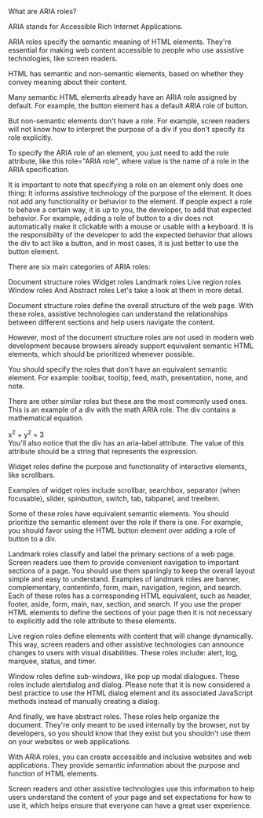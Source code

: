 <!-- @format -->

What are ARIA roles?

ARIA stands for Accessible Rich Internet Applications.

ARIA roles specify the semantic meaning of HTML elements. They're essential for making web content accessible to people who use assistive technologies, like screen readers.

HTML has semantic and non-semantic elements, based on whether they convey meaning about their content.

Many semantic HTML elements already have an ARIA role assigned by default. For example, the button element has a default ARIA role of button.

But non-semantic elements don't have a role. For example, screen readers will not know how to interpret the purpose of a div if you don't specify its role explicitly.

To specify the ARIA role of an element, you just need to add the role attribute, like this role="ARIA role", where value is the name of a role in the ARIA specification.

It is important to note that specifying a role on an element only does one thing: It informs assistive technology of the purpose of the element. It does not add any functionality or behavior to the element. If people expect a role to behave a certain way, it is up to you, the developer, to add that expected behavior. For example, adding a role of button to a div does not automatically make it clickable with a mouse or usable with a keyboard. It is the responsibility of the developer to add the expected behavior that allows the div to act like a button, and in most cases, it is just better to use the button element.

There are six main categories of ARIA roles:

Document structure roles
Widget roles
Landmark roles
Live region roles
Window roles
And Abstract roles
Let's take a look at them in more detail.

Document structure roles define the overall structure of the web page. With these roles, assistive technologies can understand the relationships between different sections and help users navigate the content.

However, most of the document structure roles are not used in modern web development because browsers already support equivalent semantic HTML elements, which should be prioritized whenever possible.

You should specify the roles that don't have an equivalent semantic element. For example: toolbar, tooltip, feed, math, presentation, none, and note.

There are other similar roles but these are the most commonly used ones. This is an example of a div with the math ARIA role. The div contains a mathematical equation.

<div role="math" aria-label="x squared + y squared = 3">
  x<sup>2</sup> + y<sup>2</sup> = 3
</div>
You'll also notice that the div has an aria-label attribute. The value of this attribute should be a string that represents the expression.

Widget roles define the purpose and functionality of interactive elements, like scrollbars.

Examples of widget roles include scrollbar, searchbox, separator (when focusable), slider, spinbutton, switch, tab, tabpanel, and treeitem.

Some of these roles have equivalent semantic elements. You should prioritize the semantic element over the role if there is one. For example, you should favor using the HTML button element over adding a role of button to a div.

Landmark roles classify and label the primary sections of a web page. Screen readers use them to provide convenient navigation to important sections of a page. You should use them sparingly to keep the overall layout simple and easy to understand. Examples of landmark roles are banner, complementary, contentinfo, form, main, navigation, region, and search. Each of these roles has a corresponding HTML equivalent, such as header, footer, aside, form, main, nav, section, and search. If you use the proper HTML elements to define the sections of your page then it is not necessary to explicitly add the role attribute to these elements.

Live region roles define elements with content that will change dynamically. This way, screen readers and other assistive technologies can announce changes to users with visual disabilities. These roles include: alert, log, marquee, status, and timer.

Window roles define sub-windows, like pop up modal dialogues. These roles include alertdialog and dialog. Please note that it is now considered a best practice to use the HTML dialog element and its associated JavaScript methods instead of manually creating a dialog.

And finally, we have abstract roles. These roles help organize the document. They're only meant to be used internally by the browser, not by developers, so you should know that they exist but you shouldn't use them on your websites or web applications.

With ARIA roles, you can create accessible and inclusive websites and web applications. They provide semantic information about the purpose and function of HTML elements.

Screen readers and other assistive technologies use this information to help users understand the content of your page and set expectations for how to use it, which helps ensure that everyone can have a great user experience.
